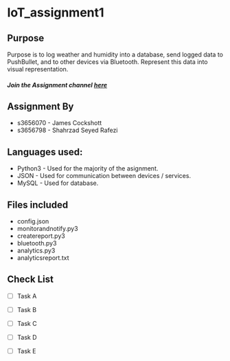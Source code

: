 # IoT_assignment1



## Purpose
Purpose is to log weather and humidity into a database, send logged data to PushBullet, and to other devices via Bluetooth.
Represent this data into visual representation.
##### Join the Assignment channel [here](https://www.pushbullet.com/channel?tag=IoT-s3656070)


## Assignment By
- s3656070 - James Cockshott
- s3656798 - Shahrzad Seyed Rafezi

## Languages used:
- Python3 - Used for the majority of the asignment.
- JSON - Used for communication between devices / services.
- MySQL - Used for database.

## Files included
- config.json
- monitorandnotify.py3
- createreport.py3
- bluetooth.py3
- analytics.py3
- analyticsreport.txt

## Check List
- [ ] Task A
- [ ] Task B
- [ ] Task C
- [ ] Task D
- [ ] Task E


